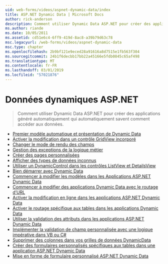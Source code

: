 ```yaml
---
uid: web-forms/videos/aspnet-dynamic-data/index
title: ASP.NET Dynamic Data | Microsoft Docs
author: rick-anderson
description: Comment utiliser Dynamic Data ASP.NET pour créer des applications généré automatiquement qui automatiquement savent comment accéder aux données.
ms.author: riande
ms.date: 10/05/2011
ms.assetid: cd51e6c4-6ff9-419d-8ac8-a39b79d63c78
msc.legacyurl: /web-forms/videos/aspnet-dynamic-data
msc.type: chapter
ms.openlocfilehash: 2b9bf121e9eced28a91616a8d7515e1fb563f304
ms.sourcegitcommit: 24b1f6decbb17bb22a45166e5fdb0845c65af498
ms.translationtype: MT
ms.contentlocale: fr-FR
ms.lasthandoff: 03/01/2019
ms.locfileid: "57021876"
---
```

<a name="aspnet-dynamic-data"></a>Données dynamiques ASP.NET
====================
> Comment utiliser Dynamic Data ASP.NET pour créer des applications généré automatiquement qui automatiquement savent comment accéder aux données.


- [Premier modèle automatique et présentation de Dynamic Data](your-first-scaffold-and-what-is-dynamic-data.md)
- [Activer la modification dans un contrôle GridView incorporé](how-do-i-enable-inline-gridview-editing.md)
- [Changer le mode de rendu des champs](how-do-i-change-how-my-fields-render.md)
- [Gestion des exceptions de la logique métier](how-do-i-handle-business-logic-exceptions.md)
- [Créer des pages personnalisées](how-do-i-make-custom-pages.md)
- [Afficher des types de données inconnus](how-do-i-display-unknown-datatypes.md)
- [Utiliser un DynamicControl dans les contrôles ListView et DetailsView](how-do-i-use-a-dynamiccontrol-in-listview-and-detailsview-controls.md)
- [Bien démarrer avec Dynamic Data](getting-started-with-dynamic-data.md)
- [Commencer à modifier les modèles dans les Applications ASP.NET Dynamic Data](begin-editing-the-templates-in-aspnet-dynamic-data-applications.md)
- [Commencer à modifier des applications Dynamic Data avec le routage d’URL](begin-modifying-dynamic-data-applications-with-url-routing.md)
- [Activer la modification en ligne dans les applications ASP.NET Dynamic Data](enable-in-line-editing-in-aspnet-dynamic-data-applications.md)
- [Activer le routage spécifique aux tables dans les applications Dynamic Data](how-to-enable-table-specific-routing-in-dynamic-data-applications.md)
- [Utiliser la validation des attributs dans les applications ASP.NET Dynamic Data](how-to-use-attribute-validation-in-aspnet-dynamic-data-applications.md)
- [Implémenter la validation de champ personnalisée avec une logique impérative dans VB ou C#](how-to-implement-custom-field-validation-with-imperative-logic-in-vb-or-c.md)
- [Supprimer des colonnes dans vos grilles de données DynamicData](how-to-remove-columns-from-your-dynamicdata-data-grids.md)
- [Créer des formulaires personnalisés spécifiques aux tables dans une application ASP.NET Dynamic Data](how-to-create-table-specific-custom-forms-in-an-aspnet-dynamic-data-application.md)
- [Mise en forme de formulaire personnalisé ASP.NET Dynamic Data](aspnet-dynamic-data-custom-form-formatting.md)

